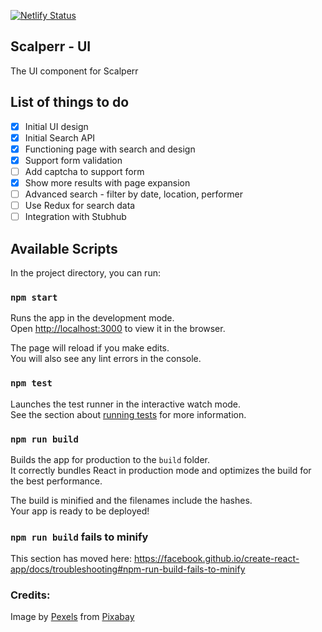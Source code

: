 [![Netlify Status](https://api.netlify.com/api/v1/badges/5812ca84-11ec-446e-9488-ef9542728f44/deploy-status)](https://app.netlify.com/sites/scalperr-ui/deploys)

## Scalperr - UI
The UI component for Scalperr

## List of things to do
* [x] Initial UI design
* [x] Initial Search API
* [x] Functioning page with search and design
* [x] Support form validation
* [ ] Add captcha to support form
* [x] Show more results with page expansion
* [ ] Advanced search - filter by date, location, performer
* [ ] Use Redux for search data
* [ ] Integration with Stubhub

## Available Scripts

In the project directory, you can run:

### `npm start`

Runs the app in the development mode.<br>
Open [http://localhost:3000](http://localhost:3000) to view it in the browser.

The page will reload if you make edits.<br>
You will also see any lint errors in the console.

### `npm test`

Launches the test runner in the interactive watch mode.<br>
See the section about [running tests](https://facebook.github.io/create-react-app/docs/running-tests) for more information.

### `npm run build`

Builds the app for production to the `build` folder.<br>
It correctly bundles React in production mode and optimizes the build for the best performance.

The build is minified and the filenames include the hashes.<br>
Your app is ready to be deployed!

### `npm run build` fails to minify

This section has moved here: https://facebook.github.io/create-react-app/docs/troubleshooting#npm-run-build-fails-to-minify

### Credits:

Image by <a href="https://pixabay.com/users/Pexels-2286921/?utm_source=link-attribution&amp;utm_medium=referral&amp;utm_campaign=image&amp;utm_content=1867754">Pexels</a> from <a href="https://pixabay.com/?utm_source=link-attribution&amp;utm_medium=referral&amp;utm_campaign=image&amp;utm_content=1867754">Pixabay</a>